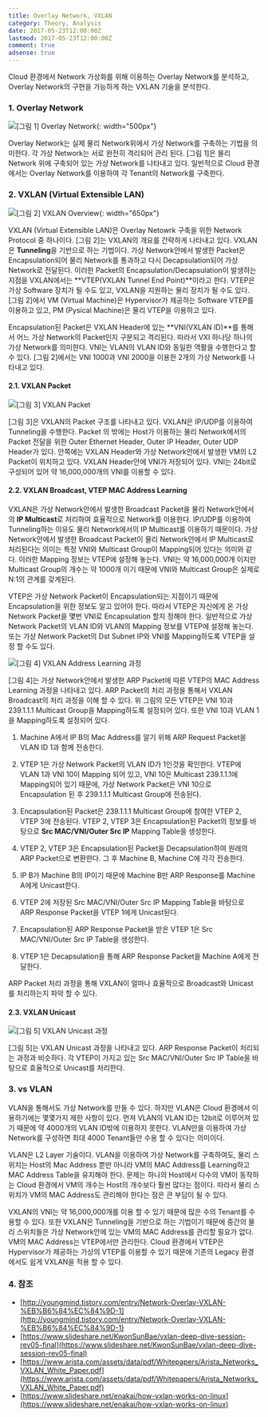 ```yaml
---
title: Overlay Network, VXLAN
category: Theory, Analysis
date: 2017-05-23T12:00:00Z
lastmod: 2017-05-23T12:00:00Z
comment: true
adsense: true
---
```


Cloud 환경에서 Network 가상화를 위해 이용하는 Overlay Network를 분석하고, Overlay Network의 구현을 가능하게 하는 VXLAN 기술을 분석한다.

### 1. Overlay Network

![[그림 1] Overlay Network]({{site.baseurl}}/images/theory_analysis/Overlay_Network_VXLAN/Overlay.PNG){: width="500px"}

Overlay Network는 실제 물리 Network위에서 가상 Network를 구축하는 기법을 의미한다. 각 가상 Network는 서로 완전히 격리되어 관리 된다. [그림 1]은 물리 Network 위에 구축되어 있는 가상 Network를 나타내고 있다. 일반적으로 Cloud 환경에서는 Overlay Network를 이용하여 각 Tenant의 Network를 구축한다.

### 2. VXLAN (Virtual Extensible LAN)

![[그림 2] VXLAN Overview]({{site.baseurl}}/images/theory_analysis/Overlay_Network_VXLAN/VXLAN_Overview.PNG){: width="650px"}

VXLAN (Virtual Extensible LAN)은 Overlay Netowrk 구축을 위한 Network Protocol 중 하나이다. [그림 2]는 VXLAN의 개요를 간략하게 나타내고 있다. VXLAN은 **Tunneling**을 기반으로 하는 기법이다. 가상 Network안에서 발생한 Packet은 Encapsulation되어 물리 Network를 통과하고 다시 Decapsulation되어 가상 Network로 전달된다. 이러한 Packet의 Encapsulation/Decapsulation이 발생하는 지점을 VXLAN에서는 **VTEP(VXLAN Tunnel End Point)**이라고 한다. VTEP은 가상 Software 장치가 될 수도 있고, VXLAN을 지원하는 물리 장치가 될 수도 있다. [그림 2]에서 VM (Virtual Machine)은 Hypervisor가 제공하는 Software VTEP를 이용하고 있고, PM (Pysical Machine)은 물리 VTEP을 이용하고 있다.

Encapsulation된 Packet은 VXLAN Header에 있는 **VNI(VXLAN ID)**를 통해서 어느 가상 Network의 Packet인지 구분되고 격리된다. 따라서 VXI 하나당 하나의 가상 Network를 의미한다. VNI는 VLAN의 VLAN ID와 동일한 역활을 수행한다고 할 수 있다. [그림 2]에서는 VNI 1000과 VNI 2000을 이용한 2개의 가상 Network를 나타내고 있다.

#### 2.1. VXLAN Packet

![[그림 3] VXLAN Packet]({{site.baseurl}}/images/theory_analysis/Overlay_Network_VXLAN/VXLAN_Packet.PNG)

[그림 3]은 VXLAN의 Packet 구조를 나타내고 있다. VXLAN은 IP/UDP를 이용하여 Tunneling을 수행한다. Packet 의 밖에는 Host가 이용하는 물리 Network에서의 Packet 전달을 위한 Outer Ethernet Header, Outer IP Header, Outer UDP Header가 있다. 안쪽에는 VXLAN Header와 가상 Network안에서 발생한 VM의 L2 Packet이 위치하고 있다. VXLAN Header안에 VNI가 저장되어 있다. VNI는 24bit로 구성되어 있어 약 16,000,000개의 VNI를 이용할 수 있다.

#### 2.2. VXLAN Broadcast, VTEP MAC Address Learning

VXLAN은 가상 Network안에서 발생한 Broadcast Packet을 물리 Network안에서의 **IP Multicast**로 처리하여 효율적으로 Network를 이용한다. IP/UDP를 이용하여 Tunneling하는 이유도 물리 Network에서의 IP Multicast를 이용하기 때문이다. 가상 Network안에서 발생한 Broadcast Packet이 물리 Network안에서 IP Multicast로 처리된다는 의미는 특정 VNI와 Multicast Group이 Mapping되어 있다는 의미와 같다. 이러한 Mapping 정보는 VTEP에 설정해 놓는다. VNI는 약 16,000,000개 이지만 Multicast Group의 개수는 약 1000개 이기 때문에 VNI와 Multicast Group은 실제로 N:1의 관계를 갖게된다.

VTEP은 가상 Network Packet이 Encapsulation되는 지점이기 때문에 Encapsulation을 위한 정보도 알고 있어야 한다. 따라서 VTEP은 자신에게 온 가상 Network Packet을 몇번 VNI로 Encapsulation 할지 정해야 한다. 일반적으로 가상 Network Packet의 VLAN ID와 VLAN의 Mapping 정보를 VTEP에 설정해 놓는다. 또는 가상 Network Packet의 Dst Subnet IP와 VNI를 Mapping하도록 VTEP을 설정 할 수도 있다.

![[그림 4] VXLAN Address Learning 과정]({{site.baseurl}}/images/theory_analysis/Overlay_Network_VXLAN/VXLAN_Address_Learning.PNG)

[그림 4]는 가상 Network안에서 발생한 ARP Packet에 따른 VTEP의 MAC Address Learning 과정을 나타내고 있다. ARP Packet의 처리 과정을 통해서 VXLAN Broadcast의 처리 과정을 이해 할 수 있다. 위 그림의 모든 VTEP은 VNI 10과 239.1.1.1 Multicast Group을 Mapping하도록 설정되어 있다. 또한 VNI 10과 VLAN 1을 Mapping하도록 설정되어 있다.

1. Machine A에서 IP B의 Mac Address를 알기 위해 ARP Request Packet을 VLAN ID 1과 함께 전송한다.

1. VTEP 1은 가상 Network Packet의 VLAN ID가 1인것을 확인한다. VTEP에 VLAN 1과 VNI 10이 Mapping 되어 있고, VNI 10은 Multicast 239.1.1.1에 Mapping되어 있기 때문에, 가상 Network Packet은 VNI 10으로 Encapsulation 된 후 239.1.1.1 Multicast Group에 전송된다.

1. Encapsulation된 Packet은 239.1.1.1 Multicast Group에 참여한 VTEP 2, VTEP 3에 전송된다. VTEP 2, VTEP 3은 Encapsulation된 Packet의 정보를 바탕으로 **Src MAC/VNI/Outer Src IP** Mapping Table을 생성한다.

1. VTEP 2, VTEP 3은 Encapsulation된 Packet을 Decapsulation하여 원래의 ARP Packet으로 변환한다. 그 후 Machine B, Machine C에 각각 전송한다.

1. IP B가 Machine B의 IP이기 때문에 Machine B만 ARP Response를 Machine A에게 Unicast한다.

1. VTEP 2에 저장된 Src MAC/VNI/Outer Src IP Mapping Table을 바탕으로 ARP Response Packet을 VTEP 1에게 Unicast된다.

1. Encapsulation된 ARP Response Packet을 받은 VTEP 1은 Src MAC/VNI/Outer Src IP Table을 생성한다.

1. VTEP 1은 Decapsulation을 통해 ARP Response Packet을 Machine A에게 전달한다.

ARP Packet 처리 과정을 통해 VXLAN이 얼마나 효율적으로 Broadcast와 Unicast를 처리하는지 파악 할 수 있다.

#### 2.3. VXLAN Unicast

![[그림 5] VXLAN Unicast 과정]({{site.baseurl}}/images/theory_analysis/Overlay_Network_VXLAN/VXLAN_Unicast.PNG)

[그림 5]는 VXLAN Unicast 과정을 나타내고 있다. ARP Response Packet이 처리되는 과정과 비슷하다. 각 VTEP이 가지고 있는 Src MAC/VNI/Outer Src IP Table을 바탕으로 효율적으로 Unicast를 처리한다.

### 3. vs VLAN

VLAN을 통해서도 가상 Network를 만들 수 있다. 하지만 VLAN은 Cloud 환경에서 이용하기에는 몇몇가지 제한 사항이 있다. 먼져 VLAN의 VLAN ID는 12bit로 이루어져 있기 때문에 약 4000개의 VLAN ID밖에 이용하지 못한다. VLAN만을 이용하여 가상 Network를 구성하면 최대 4000 Tenant들만 수용 할 수 있다는 의미이다.

VLAN은 L2 Layer 기술이다. VLAN을 이용하여 가상 Network를 구축하여도, 물리 스위치는 Host의 Mac Address 뿐만 아니라 VM의 MAC Address를 Learning하고 MAC Address Table을 유지해야 한다. 문제는 하나의 Host에서 다수의 VM이 동작하는 Cloud 환경에서 VM의 개수는 Host의 개수보다 훨씬 많다는 점이다. 따라서 물리 스위치가 VM의 MAC Address도 관리해야 한다는 점은 큰 부담이 될 수 있다.

VXLAN의 VNI는 약 16,000,000개를 이용 할 수 있기 때문에 많은 수의 Tenant를 수용할 수 있다. 또한 VXLAN은 Tunneling을 기반으로 하는 기법이기 때문에 중간의 물리 스위치들은 가상 Network안에 있는 VM의 MAC Address를 관리할 필요가 없다. VM의 MAC Address는 VTEP에서만 관리한다. Cloud 환경에서 VTEP은 Hypervisor가 제공하는 가상의 VTEP를 이용할 수 있기 때문에 기존의 Legacy 환경에서도 쉽게 VXLAN을 적용 할 수 있다.

### 4. 참조

* [http://youngmind.tistory.com/entry/Network-Overlay-VXLAN-%EB%B6%84%EC%84%9D-1](http://youngmind.tistory.com/entry/Network-Overlay-VXLAN-%EB%B6%84%EC%84%9D-1)
* [https://www.slideshare.net/KwonSunBae/vxlan-deep-dive-session-rev05-final](https://www.slideshare.net/KwonSunBae/vxlan-deep-dive-session-rev05-final)
* [https://www.arista.com/assets/data/pdf/Whitepapers/Arista_Networks_VXLAN_White_Paper.pdf](https://www.arista.com/assets/data/pdf/Whitepapers/Arista_Networks_VXLAN_White_Paper.pdf)
* [https://www.slideshare.net/enakai/how-vxlan-works-on-linux](https://www.slideshare.net/enakai/how-vxlan-works-on-linux)
